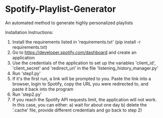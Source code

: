 # Spotify-Playlist-Generator
An automated method to generate highly personalized playlists

Installation Instructions:
1) Install the requirements listed in 'requirements.txt' (pip install -r requirements.txt)
2) Go to https://developer.spotify.com/dashboard and create an application
3) Use the credentials of the application to set up the variables 'client_id', 'client_secret' and 'redirect_uri' in the file 'listening_history_manager.py'
4) Run 'step1.py'
5) If it's the first run, a link will be prompted to you. Paste the link into a browser, login to Spotify, copy the URL you were redirected to, and paste it back into the program 
6) Run 'step2.py'
7) If you reach the Spotify API requests limit, the application will not work. In this case, you can either:
  a) wait for about one day
  b) delete the '.cache' file, provide different credentials and go back to step 2)
